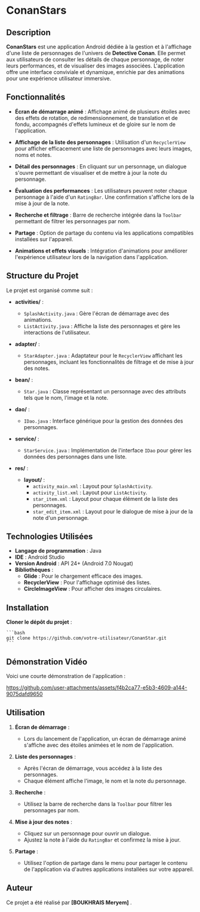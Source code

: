 # ConanStars

## Description

**ConanStars** est une application Android dédiée à la gestion et à l'affichage d'une liste de personnages de l'univers de **Detective Conan**. Elle permet aux utilisateurs de consulter les détails de chaque personnage, de noter leurs performances, et de visualiser des images associées. L'application offre une interface conviviale et dynamique, enrichie par des animations pour une expérience utilisateur immersive.

## Fonctionnalités

- **Écran de démarrage animé** : Affichage animé de plusieurs étoiles avec des effets de rotation, de redimensionnement, de translation et de fondu, accompagnés d'effets lumineux et de gloire sur le nom de l'application.
  
- **Affichage de la liste des personnages** : Utilisation d'un `RecyclerView` pour afficher efficacement une liste de personnages avec leurs images, noms et notes.

- **Détail des personnages** : En cliquant sur un personnage, un dialogue s'ouvre permettant de visualiser et de mettre à jour la note du personnage.

- **Évaluation des performances** : Les utilisateurs peuvent noter chaque personnage à l'aide d'un `RatingBar`. Une confirmation s'affiche lors de la mise à jour de la note.

- **Recherche et filtrage** : Barre de recherche intégrée dans la `Toolbar` permettant de filtrer les personnages par nom.

- **Partage** : Option de partage du contenu via les applications compatibles installées sur l'appareil.

- **Animations et effets visuels** : Intégration d'animations pour améliorer l'expérience utilisateur lors de la navigation dans l'application.

## Structure du Projet

Le projet est organisé comme suit :

- **activities/** :
  - `SplashActivity.java` : Gère l'écran de démarrage avec des animations.
  - `ListActivity.java` : Affiche la liste des personnages et gère les interactions de l'utilisateur.

- **adapter/** :
  - `StarAdapter.java` : Adaptateur pour le `RecyclerView` affichant les personnages, incluant les fonctionnalités de filtrage et de mise à jour des notes.

- **bean/** :
  - `Star.java` : Classe représentant un personnage avec des attributs tels que le nom, l'image et la note.

- **dao/** :
  - `IDao.java` : Interface générique pour la gestion des données des personnages.

- **service/** :
  - `StarService.java` : Implémentation de l'interface `IDao` pour gérer les données des personnages dans une liste.

- **res/** :
  - **layout/** :
    - `activity_main.xml` : Layout pour `SplashActivity`.
    - `activity_list.xml` : Layout pour `ListActivity`.
    - `star_item.xml` : Layout pour chaque élément de la liste des personnages.
    - `star_edit_item.xml` : Layout pour le dialogue de mise à jour de la note d'un personnage.
 
## Technologies Utilisées

- **Langage de programmation** : Java
- **IDE** : Android Studio
- **Version Android** : API 24+ (Android 7.0 Nougat)
- **Bibliothèques** :
  - **Glide** : Pour le chargement efficace des images.
  - **RecyclerView** : Pour l'affichage optimisé des listes.
  - **CircleImageView** : Pour afficher des images circulaires.


## Installation

**Cloner le dépôt du projet** :

    ```bash
    git clone https://github.com/votre-utilisateur/ConanStar.git
    ```

## Démonstration Vidéo

Voici une courte démonstration de l'application :


https://github.com/user-attachments/assets/f4b2ca77-e5b3-4609-a144-9075dafd9650


## Utilisation

1. **Écran de démarrage** :
   - Lors du lancement de l'application, un écran de démarrage animé s'affiche avec des étoiles animées et le nom de l'application.

2. **Liste des personnages** :
   - Après l'écran de démarrage, vous accédez à la liste des personnages.
   - Chaque élément affiche l'image, le nom et la note du personnage.

3. **Recherche** :
   - Utilisez la barre de recherche dans la `Toolbar` pour filtrer les personnages par nom.

4. **Mise à jour des notes** :
   - Cliquez sur un personnage pour ouvrir un dialogue.
   - Ajustez la note à l'aide du `RatingBar` et confirmez la mise à jour.

5. **Partage** :
   - Utilisez l'option de partage dans le menu pour partager le contenu de l'application via d'autres applications installées sur votre appareil.


## Auteur

Ce projet a été réalisé par **[BOUKHRAIS Meryem]** .

